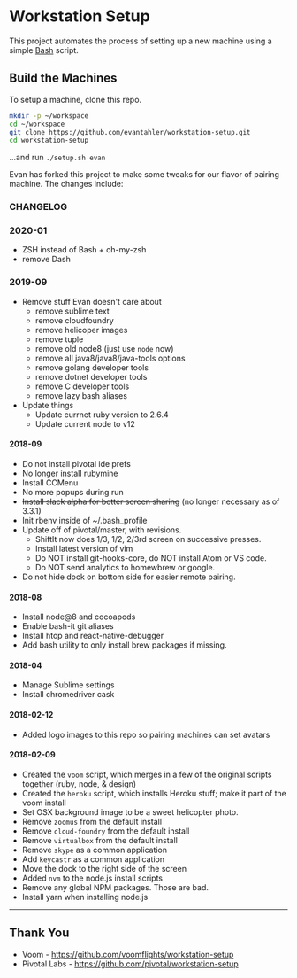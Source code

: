 # Workstation Setup

This project automates the process of setting up a new machine using a simple [Bash](https://www.gnu.org/software/bash/) script.

## Build the Machines

To setup a machine, clone this repo.

```sh
mkdir -p ~/workspace
cd ~/workspace
git clone https://github.com/evantahler/workstation-setup.git
cd workstation-setup
```

...and run `./setup.sh evan`

Evan has forked this project to make some tweaks for our flavor of pairing machine. The changes include:

### CHANGELOG

### 2020-01

- ZSH instead of Bash + oh-my-zsh
- remove Dash

### 2019-09

- Remove stuff Evan doesn't care about
  - remove sublime text
  - remove cloudfoundry
  - remove helicoper images
  - remove tuple
  - remove old node8 (just use `node` now)
  - remove all java8/java8/java-tools options
  - remove golang developer tools
  - remove dotnet developer tools
  - remove C developer tools
  - remove lazy bash aliases
- Update things
  - Update currnet ruby version to 2.6.4
  - Update current node to v12

#### 2018-09

- Do not install pivotal ide prefs
- No longer install rubymine
- Install CCMenu
- No more popups during run
- ~~Install slack alpha for better screen sharing~~ (no longer necessary as of 3.3.1)
- Init rbenv inside of ~/.bash_profile
- Update off of pivotal/master, with revisions.
  - ShiftIt now does 1/3, 1/2, 2/3rd screen on successive presses.
  - Install latest version of vim
  - Do NOT install git-hooks-core, do NOT install Atom or VS code.
  - Do NOT send analytics to homewbrew or google.
- Do not hide dock on bottom side for easier remote pairing.

#### 2018-08

- Install node@8 and cocoapods
- Enable bash-it git aliases
- Install htop and react-native-debugger
- Add bash utility to only install brew packages if missing.

#### 2018-04

- Manage Sublime settings
- Install chromedriver cask

#### 2018-02-12

- Added logo images to this repo so pairing machines can set avatars

#### 2018-02-09

- Created the `voom` script, which merges in a few of the original scripts together (ruby, node, & design)
- Created the `heroku` script, which installs Heroku stuff; make it part of the voom install
- Set OSX background image to be a sweet helicopter photo.
- Remove `zoomus` from the default install
- Remove `cloud-foundry` from the default install
- Remove `virtualbox` from the default install
- Remove `skype` as a common application
- Add `keycastr` as a common application
- Move the dock to the right side of the screen
- Added `nvm` to the node.js install scripts
- Remove any global NPM packages. Those are bad.
- Install yarn when installing node.js

---

## Thank You

- Voom - https://github.com/voomflights/workstation-setup
- Pivotal Labs - https://github.com/pivotal/workstation-setup
